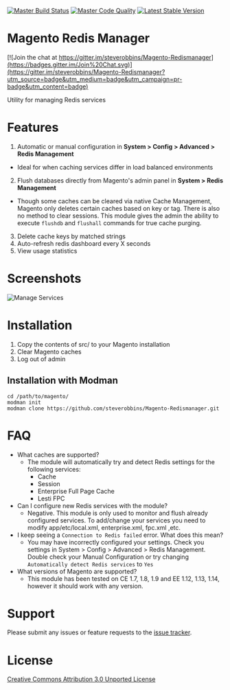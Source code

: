 [![Master Build Status](https://img.shields.io/travis/steverobbins/Magento-Redismanager/master.svg?style=flat-square)](https://travis-ci.org/steverobbins/Magento-Redismanager)
[![Master Code Quality](https://img.shields.io/scrutinizer/g/steverobbins/Magento-Redismanager/master.svg?style=flat-square)](https://scrutinizer-ci.com/g/steverobbins/Magento-Redismanager/?branch=master)
[![Latest Stable Version](https://img.shields.io/packagist/v/steverobbins/redismanager.svg?style=flat-square)](https://packagist.org/packages/steverobbins/redismanager)

Magento Redis Manager
==============================

[![Join the chat at https://gitter.im/steverobbins/Magento-Redismanager](https://badges.gitter.im/Join%20Chat.svg)](https://gitter.im/steverobbins/Magento-Redismanager?utm_source=badge&utm_medium=badge&utm_campaign=pr-badge&utm_content=badge)

Utility for managing Redis services

# Features

1. Automatic or manual configuration in **System > Config > Advanced > Redis Management**
 * Ideal for when caching services differ in load balanced environments
2. Flush databases directly from Magento's admin panel in **System > Redis Management**
 * Though some caches can be cleared via native Cache Management, Magento only deletes certain caches based on key or tag.  There is also no method to clear sessions.  This module gives the admin the ability to execute `flushdb` and `flushall` commands for true cache purging.
3. Delete cache keys by matched strings
4. Auto-refresh redis dashboard every X seconds
5. View usage statistics


# Screenshots

![Manage Services](http://i.imgur.com/OQnxqiY.png)

# Installation

1. Copy the contents of src/ to your Magento installation
2. Clear Magento caches
3. Log out of admin

## Installation with Modman

    cd /path/to/magento/
    modman init
    modman clone https://github.com/steverobbins/Magento-Redismanager.git

# FAQ

* What caches are supported?
  * The module will automatically try and detect Redis settings for the following services:
    * Cache
    * Session
    * Enterprise Full Page Cache
    * Lesti FPC
* Can I configure new Redis services with the module?
  * Negative.  This module is only used to monitor and flush already configured services.  To add/change your services you need to modify app/etc/local.xml, enterprise.xml, fpc.xml ,etc.
* I keep seeing a `Connection to Redis failed` error.  What does this mean?
  * You may have incorrectly configured your settings.  Check you settings in System > Config > Advanced > Redis Management.  Double check your Manual Configuration or try changing `Automatically detect Redis services` to `Yes`
* What versions of Magento are supported?
  * This module has been tested on CE 1.7, 1.8, 1.9 and EE 1.12, 1.13, 1.14, however it should work with any version.

# Support

Please submit any issues or feature requests to the [issue tracker](https://github.com/steverobbins/Magento-Redismanager/issues).

# License

[Creative Commons Attribution 3.0 Unported License](http://creativecommons.org/licenses/by/3.0/deed.en_US)
